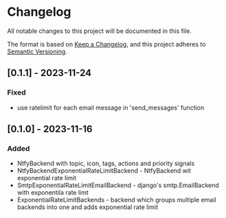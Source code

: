 # Changelog
All notable changes to this project will be documented in this file.

The format is based on [Keep a Changelog](https://keepachangelog.com/en/1.0.0/),
and this project adheres to [Semantic Versioning](https://semver.org/spec/v2.0.0.html).


## [0.1.1] - 2023-11-24

### Fixed
- use ratelimit for each email message in 'send_messages' function


## [0.1.0] - 2023-11-16

### Added
- NtfyBackend with topic, icon, tags, actions and priority signals
- NtfyBackendExponentialRateLimitBackend - NtfyBackend wit exponential rate limit
- SmtpExponentialRateLimitEmailBackend - django's smtp.EmailBackend with exponentila rate limt
- ExponentialRateLimitBackends - backend which groups multiple email backends into one and adds exponential rate limit
